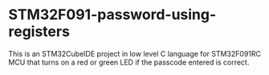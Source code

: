 # STM32F091-password-using-registers
This is an STM32CubeIDE project in low level C language for STM32F091RC MCU that turns on a red or green LED if the passcode entered is correct.
